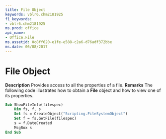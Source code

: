 ```yaml
---
title: File Object
keywords: vblr6.chm2181925
f1_keywords:
- vblr6.chm2181925
ms.prod: office
api_name:
- Office.File
ms.assetid: 0c8ff620-e1fe-e588-c2a6-d76adf372bbe
ms.date: 06/08/2017
---
```



# File Object



 **Description**
Provides access to all the properties of a file.
 **Remarks**
The following code illustrates how to obtain a  **File** object and how to view one of its properties.



```vb
Sub ShowFileInfo(filespec)
    Dim fs, f, s
    Set fs = CreateObject("Scripting.FileSystemObject")
    Set f = fs.GetFile(filespec)
    s = f.DateCreated
    MsgBox s
End Sub
```


